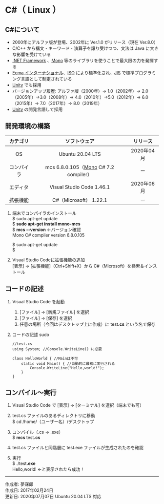 # C#（ Linux ）

## C#について

* 2000年にアルファ版が登場、2002年に Ver.1.0 がリリース（現在 Ver.8.0）
* C/C++ から構文・キーワード・演算子を譲り受けつつ、文法は Java に大きな影響を受けている
* [.NET Framework](https://ja.wikipedia.org/wiki/.NET_Framework) 、[Mono](http://bit.ly/2l5Mzx1) 等のライブラリを使うことで最大限の力を発揮する
* [Ecma インターナショナル](http://bit.ly/2lLMUZZ)、[ISO](http://bit.ly/1VLZ5lB) により標準化され、[JIS](http://bit.ly/2lQk5vD) で標準プログラミング言語として制定されている
* [Unity](http://bit.ly/2l5GJMb) でも採用
* バージョンアップ履歴: アルファ版（2000年）→ 1.0（2002年）→ 2.0（2005年）→3.0（2008年）→ 4.0（2010年）→5.0（2012年）→ 6.0（2015年）→ 7.0（2017年）→ 8.0（2019年）
* [Unity](http://bit.ly/2l5GJMb) の開発言語して採用


## 開発環境の構築

|カテゴリ|ソフトウェア|リリース|
|:--:|:--:|:--:|
|OS|Ubuntu 20.04 LTS|2020年04月|
|コンパイラ| mcs 6.8.0.105（[Mono](http://bit.ly/2l5Mzx1) C# 7.2 compiler）|ー|
|エディタ|Visual Studio Code 1.46.1|2020年06月|
|拡張機能|C#（Microsoft） 1.22.1|ー|

1. 端末でコンパイラのインストール  
    $ sudo apt-get update  
    $ <b>sudo apt-get install mono-mcs</b>  
    $ <b>mcs --version</b> ←バージョン確認  
    Mono C# compiler version 6.8.0.105

    $ sudo apt-get update  
    $ 

1. Visual Studio Codeに拡張機能の追加  
    [表示] → [拡張機能]（Ctrl+Shift+X）から C#（Microsoft）を検索＆インストール

## コードの記述

1. Visual Studio Code を起動
    1. [ファイル] → [新規ファイル] を選択
    1. [ファイル] → [保存] を選択
    1. 任意の場所（今回はデスクトップ上に作成）に test<b>.cs</b> という名で保存

1. コードの記述  sudo
    ```
    //test.cs
    using System; //Console.WriteLine() に必要

    class HelloWorld { //Mainは不可
        static void Main() { //自動的に最初に実行される
            Console.WriteLine("Hello,world!");
        }
    }
    ```

## コンパイル〜実行

1. Visual Studio Code で [表示] → [ターミナル] を選択（端末でも可）

1. test.cs ファイルのあるディレクトリに移動  
$ cd /home/（ユーザー名）/デスクトップ

1. コンパイル（.cs → .exe）  
$ <b>mcs</b> test<b>.cs</b>

1. test.cs ファイルと同階層に test.exe ファイルが生成されたのを確認

1. 実行  
$ ./test<b>.exe</b>  
Hello,world! ←と表示されたら成功！

***
作成者: 夢寐郎  
作成日: 2017年02月24日  
更新日: 2020年07月07日 Ubuntu 20.04 LTS 対応